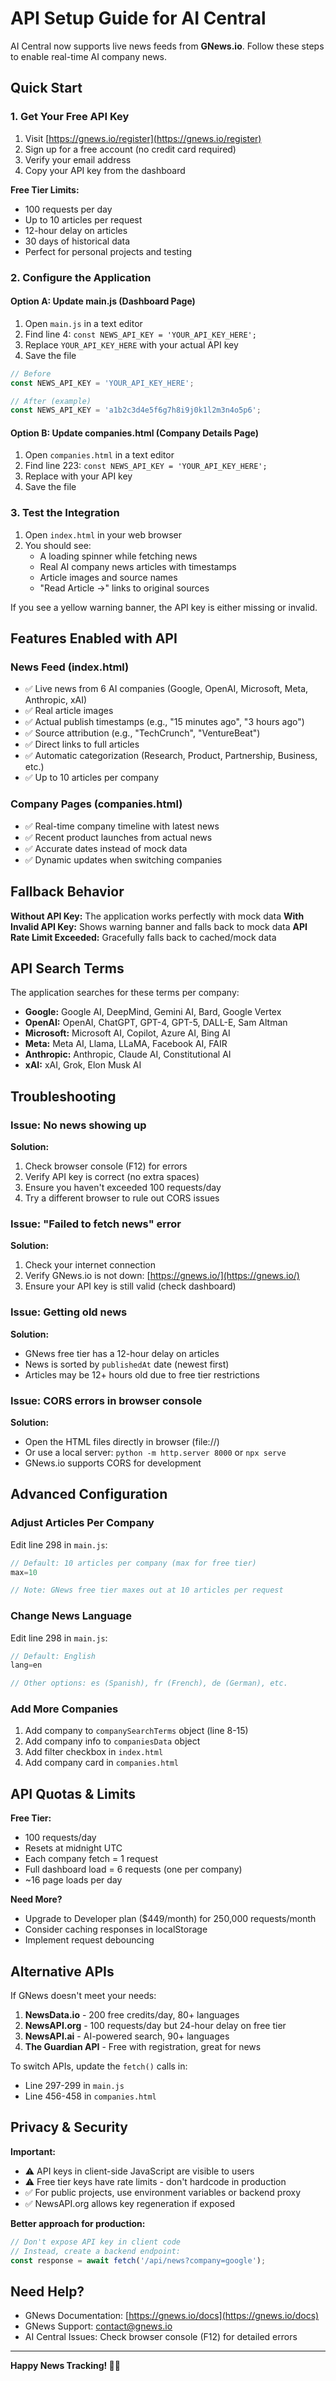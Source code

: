 # API Setup Guide for AI Central

AI Central now supports live news feeds from **GNews.io**. Follow these steps to enable real-time AI company news.

## Quick Start

### 1. Get Your Free API Key

1. Visit [https://gnews.io/register](https://gnews.io/register)
2. Sign up for a free account (no credit card required)
3. Verify your email address
4. Copy your API key from the dashboard

**Free Tier Limits:**
- 100 requests per day
- Up to 10 articles per request
- 12-hour delay on articles
- 30 days of historical data
- Perfect for personal projects and testing

### 2. Configure the Application

#### Option A: Update main.js (Dashboard Page)
1. Open `main.js` in a text editor
2. Find line 4: `const NEWS_API_KEY = 'YOUR_API_KEY_HERE';`
3. Replace `YOUR_API_KEY_HERE` with your actual API key
4. Save the file

```javascript
// Before
const NEWS_API_KEY = 'YOUR_API_KEY_HERE';

// After (example)
const NEWS_API_KEY = 'a1b2c3d4e5f6g7h8i9j0k1l2m3n4o5p6';
```

#### Option B: Update companies.html (Company Details Page)
1. Open `companies.html` in a text editor
2. Find line 223: `const NEWS_API_KEY = 'YOUR_API_KEY_HERE';`
3. Replace with your API key
4. Save the file

### 3. Test the Integration

1. Open `index.html` in your web browser
2. You should see:
   - A loading spinner while fetching news
   - Real AI company news articles with timestamps
   - Article images and source names
   - "Read Article →" links to original sources

If you see a yellow warning banner, the API key is either missing or invalid.

## Features Enabled with API

### News Feed (index.html)
- ✅ Live news from 6 AI companies (Google, OpenAI, Microsoft, Meta, Anthropic, xAI)
- ✅ Real article images
- ✅ Actual publish timestamps (e.g., "15 minutes ago", "3 hours ago")
- ✅ Source attribution (e.g., "TechCrunch", "VentureBeat")
- ✅ Direct links to full articles
- ✅ Automatic categorization (Research, Product, Partnership, Business, etc.)
- ✅ Up to 10 articles per company

### Company Pages (companies.html)
- ✅ Real-time company timeline with latest news
- ✅ Recent product launches from actual news
- ✅ Accurate dates instead of mock data
- ✅ Dynamic updates when switching companies

## Fallback Behavior

**Without API Key:** The application works perfectly with mock data
**With Invalid API Key:** Shows warning banner and falls back to mock data
**API Rate Limit Exceeded:** Gracefully falls back to cached/mock data

## API Search Terms

The application searches for these terms per company:

- **Google:** Google AI, DeepMind, Gemini AI, Bard, Google Vertex
- **OpenAI:** OpenAI, ChatGPT, GPT-4, GPT-5, DALL-E, Sam Altman
- **Microsoft:** Microsoft AI, Copilot, Azure AI, Bing AI
- **Meta:** Meta AI, Llama, LLaMA, Facebook AI, FAIR
- **Anthropic:** Anthropic, Claude AI, Constitutional AI
- **xAI:** xAI, Grok, Elon Musk AI

## Troubleshooting

### Issue: No news showing up
**Solution:**
1. Check browser console (F12) for errors
2. Verify API key is correct (no extra spaces)
3. Ensure you haven't exceeded 100 requests/day
4. Try a different browser to rule out CORS issues

### Issue: "Failed to fetch news" error
**Solution:**
1. Check your internet connection
2. Verify GNews.io is not down: [https://gnews.io/](https://gnews.io/)
3. Ensure your API key is still valid (check dashboard)

### Issue: Getting old news
**Solution:**
- GNews free tier has a 12-hour delay on articles
- News is sorted by `publishedAt` date (newest first)
- Articles may be 12+ hours old due to free tier restrictions

### Issue: CORS errors in browser console
**Solution:**
- Open the HTML files directly in browser (file://)
- Or use a local server: `python -m http.server 8000` or `npx serve`
- GNews.io supports CORS for development

## Advanced Configuration

### Adjust Articles Per Company
Edit line 298 in `main.js`:
```javascript
// Default: 10 articles per company (max for free tier)
max=10

// Note: GNews free tier maxes out at 10 articles per request
```

### Change News Language
Edit line 298 in `main.js`:
```javascript
// Default: English
lang=en

// Other options: es (Spanish), fr (French), de (German), etc.
```

### Add More Companies
1. Add company to `companySearchTerms` object (line 8-15)
2. Add company info to `companiesData` object
3. Add filter checkbox in `index.html`
4. Add company card in `companies.html`

## API Quotas & Limits

**Free Tier:**
- 100 requests/day
- Resets at midnight UTC
- Each company fetch = 1 request
- Full dashboard load = 6 requests (one per company)
- ~16 page loads per day

**Need More?**
- Upgrade to Developer plan ($449/month) for 250,000 requests/month
- Consider caching responses in localStorage
- Implement request debouncing

## Alternative APIs

If GNews doesn't meet your needs:

1. **NewsData.io** - 200 free credits/day, 80+ languages
2. **NewsAPI.org** - 100 requests/day but 24-hour delay on free tier
3. **NewsAPI.ai** - AI-powered search, 90+ languages
4. **The Guardian API** - Free with registration, great for news

To switch APIs, update the `fetch()` calls in:
- Line 297-299 in `main.js`
- Line 456-458 in `companies.html`

## Privacy & Security

**Important:**
- ⚠️ API keys in client-side JavaScript are visible to users
- ⚠️ Free tier keys have rate limits - don't hardcode in production
- ✅ For public projects, use environment variables or backend proxy
- ✅ NewsAPI.org allows key regeneration if exposed

**Better approach for production:**
```javascript
// Don't expose API key in client code
// Instead, create a backend endpoint:
const response = await fetch('/api/news?company=google');
```

## Need Help?

- GNews Documentation: [https://gnews.io/docs](https://gnews.io/docs)
- GNews Support: [contact@gnews.io](mailto:contact@gnews.io)
- AI Central Issues: Check browser console (F12) for detailed errors

---

**Happy News Tracking! 🤖📰**